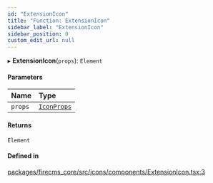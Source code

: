 ```yaml
---
id: "ExtensionIcon"
title: "Function: ExtensionIcon"
sidebar_label: "ExtensionIcon"
sidebar_position: 0
custom_edit_url: null
---
```


▸ **ExtensionIcon**(`props`): `Element`

#### Parameters

| Name | Type |
| :------ | :------ |
| `props` | [`IconProps`](../types/IconProps.md) |

#### Returns

`Element`

#### Defined in

[packages/firecms_core/src/icons/components/ExtensionIcon.tsx:3](https://github.com/FireCMSco/firecms/blob/d45f3739/packages/firecms_core/src/icons/components/ExtensionIcon.tsx#L3)
